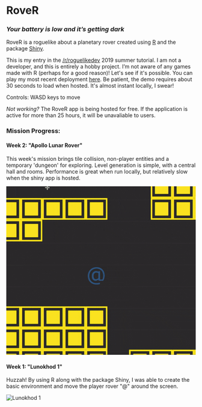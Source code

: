 # RoveR

### <i> Your battery is low and it’s getting dark </i>

RoveR is a roguelike about a planetary rover created using [R](https://en.wikipedia.org/wiki/R_(programming_language)) and the package [Shiny](https://shiny.rstudio.com/). 

This is my entry in the [/r/roguelikedev](https://www.reddit.com/r/roguelikedev/) 2019 summer tutorial. I am not a developer, and this is entirely a hobby project. I’m not aware of any games made with R (perhaps for a good reason)! Let's see if it's possible. You can play my most recent deployment [here](https://foxfields.shinyapps.io/rover/). Be patient, the demo requires about 30 seconds to load when hosted. It's almost instant locally, I swear!

Controls: WASD keys to move

<i> Not working?</i> The RoveR app is being hosted for free. If the application is active for more than 25 hours, it will be unavaliable to users. 

### Mission Progress: 

#### Week 2: "Apollo Lunar Rover"

This week's mission brings tile collision, non-player entities and a temporary 'dungeon' for exploring. Level generation is simple, with a central hall and rooms. Performance is great when run locally, but relatively slow when the shiny app is hosted.

![Apollo Lunear Rover](/preview/apollo_lunar_rover.gif)

#### Week 1: "Lunokhod 1"

Huzzah! By using R along with the package Shiny, I was able to create the basic environment and move the player rover "@" around the screen. 

![Lunokhod 1](/preview/lunokhod_1.gif)
